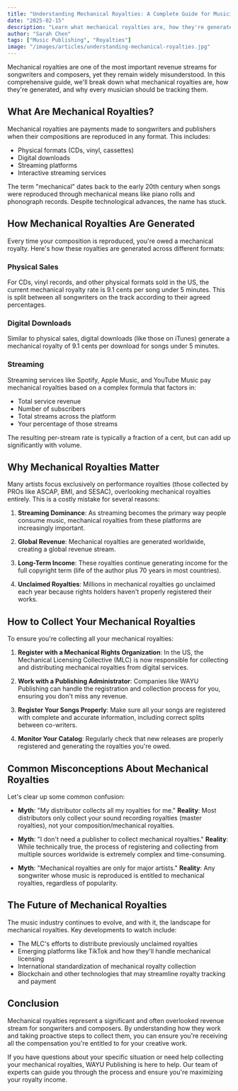 ```yaml
---
title: "Understanding Mechanical Royalties: A Complete Guide for Musicians"
date: "2025-02-15"
description: "Learn what mechanical royalties are, how they're generated, and why they're essential for songwriters and composers."
author: "Sarah Chen"
tags: ["Music Publishing", "Royalties"]
image: "/images/articles/understanding-mechanical-royalties.jpg"
---
```


Mechanical royalties are one of the most important revenue streams for songwriters and composers, yet they remain widely misunderstood. In this comprehensive guide, we'll break down what mechanical royalties are, how they're generated, and why every musician should be tracking them.

## What Are Mechanical Royalties?

Mechanical royalties are payments made to songwriters and publishers when their compositions are reproduced in any format. This includes:

- Physical formats (CDs, vinyl, cassettes)
- Digital downloads
- Streaming platforms
- Interactive streaming services

The term "mechanical" dates back to the early 20th century when songs were reproduced through mechanical means like piano rolls and phonograph records. Despite technological advances, the name has stuck.

## How Mechanical Royalties Are Generated

Every time your composition is reproduced, you're owed a mechanical royalty. Here's how these royalties are generated across different formats:

### Physical Sales

For CDs, vinyl records, and other physical formats sold in the US, the current mechanical royalty rate is 9.1 cents per song under 5 minutes. This is split between all songwriters on the track according to their agreed percentages.

### Digital Downloads

Similar to physical sales, digital downloads (like those on iTunes) generate a mechanical royalty of 9.1 cents per download for songs under 5 minutes.

### Streaming

Streaming services like Spotify, Apple Music, and YouTube Music pay mechanical royalties based on a complex formula that factors in:

- Total service revenue
- Number of subscribers
- Total streams across the platform
- Your percentage of those streams

The resulting per-stream rate is typically a fraction of a cent, but can add up significantly with volume.

## Why Mechanical Royalties Matter

Many artists focus exclusively on performance royalties (those collected by PROs like ASCAP, BMI, and SESAC), overlooking mechanical royalties entirely. This is a costly mistake for several reasons:

1. **Streaming Dominance**: As streaming becomes the primary way people consume music, mechanical royalties from these platforms are increasingly important.

2. **Global Revenue**: Mechanical royalties are generated worldwide, creating a global revenue stream.

3. **Long-Term Income**: These royalties continue generating income for the full copyright term (life of the author plus 70 years in most countries).

4. **Unclaimed Royalties**: Millions in mechanical royalties go unclaimed each year because rights holders haven't properly registered their works.

## How to Collect Your Mechanical Royalties

To ensure you're collecting all your mechanical royalties:

1. **Register with a Mechanical Rights Organization**: In the US, the Mechanical Licensing Collective (MLC) is now responsible for collecting and distributing mechanical royalties from digital services.

2. **Work with a Publishing Administrator**: Companies like WAYU Publishing can handle the registration and collection process for you, ensuring you don't miss any revenue.

3. **Register Your Songs Properly**: Make sure all your songs are registered with complete and accurate information, including correct splits between co-writers.

4. **Monitor Your Catalog**: Regularly check that new releases are properly registered and generating the royalties you're owed.

## Common Misconceptions About Mechanical Royalties

Let's clear up some common confusion:

- **Myth**: "My distributor collects all my royalties for me."
  **Reality**: Most distributors only collect your sound recording royalties (master royalties), not your composition/mechanical royalties.

- **Myth**: "I don't need a publisher to collect mechanical royalties."
  **Reality**: While technically true, the process of registering and collecting from multiple sources worldwide is extremely complex and time-consuming.

- **Myth**: "Mechanical royalties are only for major artists."
  **Reality**: Any songwriter whose music is reproduced is entitled to mechanical royalties, regardless of popularity.

## The Future of Mechanical Royalties

The music industry continues to evolve, and with it, the landscape for mechanical royalties. Key developments to watch include:

- The MLC's efforts to distribute previously unclaimed royalties
- Emerging platforms like TikTok and how they'll handle mechanical licensing
- International standardization of mechanical royalty collection
- Blockchain and other technologies that may streamline royalty tracking and payment

## Conclusion

Mechanical royalties represent a significant and often overlooked revenue stream for songwriters and composers. By understanding how they work and taking proactive steps to collect them, you can ensure you're receiving all the compensation you're entitled to for your creative work.

If you have questions about your specific situation or need help collecting your mechanical royalties, WAYU Publishing is here to help. Our team of experts can guide you through the process and ensure you're maximizing your royalty income.